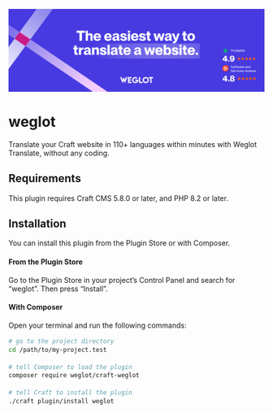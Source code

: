 ![Banner](./src/resources/banner.png)

# weglot

Translate your Craft website in 110+ languages within minutes with Weglot Translate, without any coding.

## Requirements

This plugin requires Craft CMS 5.8.0 or later, and PHP 8.2 or later.

## Installation

You can install this plugin from the Plugin Store or with Composer.

#### From the Plugin Store

Go to the Plugin Store in your project’s Control Panel and search for “weglot”. Then press “Install”.

#### With Composer

Open your terminal and run the following commands:

```bash
# go to the project directory
cd /path/to/my-project.test

# tell Composer to load the plugin
composer require weglot/craft-weglot

# tell Craft to install the plugin
./craft plugin/install weglot
```
